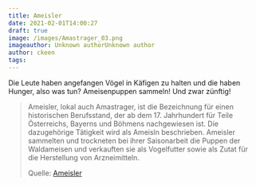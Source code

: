 ```yaml
---
title: Ameisler
date: 2021-02-01T14:00:27
draft: true
image: /images/Amastrager_03.png
imageauthor: Unknown authorUnknown author
author: ckeen
tags: 
---
```


Die Leute haben angefangen Vögel in Käfigen zu halten und die haben Hunger,
also was tun? Ameisenpuppen sammeln! Und zwar zünftig!

> Ameisler, lokal auch Amastrager, ist die Bezeichnung für einen historischen
> Berufsstand, der ab dem 17. Jahrhundert für Teile Österreichs, Bayerns und
> Böhmens nachgewiesen ist. Die dazugehörige Tätigkeit wird als Ameisln
> beschrieben. Ameisler sammelten und trockneten bei ihrer Saisonarbeit die
> Puppen der Waldameisen und verkauften sie als Vogelfutter sowie als Zutat für
> die Herstellung von Arzneimitteln.
>
> Quelle: [Ameisler](https://de.wikipedia.org/wiki/Ameisler)

